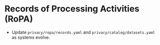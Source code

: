 # Records of Processing Activities (RoPA)
- Update `privacy/ropa/records.yaml` and `privacy/catalog/datasets.yaml` as systems evolve.
